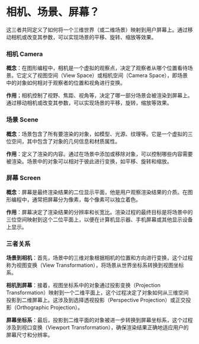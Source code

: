 # 相机、场景、屏幕？
这三者共同定义了如何将一个三维世界（或二维场景）映射到用户屏幕上。通过移动相机或改变其参数，可以实现场景的平移、旋转、缩放等效果。
### 相机 Camera
**概念**：在图形编程中，相机是一个虚拟的观察点，决定了观察者从哪个位置看待场景。它定义了视图空间（View Space）或相机空间（Camera Space），即场景中的对象如何相对于观察者的位置和视角进行变换。

**作用**；相机控制了视野、焦距、视角等，决定了哪一部分场景会被渲染到屏幕上。通过移动相机或改变其参数，可以实现场景的平移，旋转，缩放等效果。

### 场景 Scene
**概念**：场景包含了所有要渲染的对象，如模型、光源、纹理等。它是一个虚拟的三位空间，其中包含了对象的几何信息和材质属性。

**作用**：定义了渲染的内容。通过在场景中添加或移除对象，可以控制哪些内容需要被渲染。场景中的对象可以相对于彼此进行变换，如平移、旋转和缩放。

### 屏幕 Screen

**概念**：屏幕是最终渲染结果的二位显示平面，他是用户观察渲染结果的介质。在图形编程中，通常把屏幕分为像素，每个像素可以独立着色。

**作用**：屏幕决定了渲染结果的分辨率和长宽比。渲染过程的最终目标是将场景中的三位空间映射到这个二位平面上，以便在计算机显示器、手机屏幕或其他显示设备上显示。

### 三者关系

**场景到相机**：首先，场景中的三维对象根据相机的位置和方向进行变换，这个过程称为视图变换（View Transformation），将场景从世界坐标系转换到视图坐标系。

**相机到屏幕**：接着，视图坐标系中的对象通过投影变换（Projection Transformation）映射到一个二维平面上，这个过程决定了对象如何从三维空间投影到二维屏幕上。这涉及到选择透视投影（Perspective Projection）或正交投影（Orthographic Projection）。

**屏幕坐标系**：最后，投影到二维平面的对象被进一步转换到屏幕坐标系，这个过程涉及到视口变换（Viewport Transformation），确保渲染结果正确地适应用户的屏幕尺寸和分辨率。